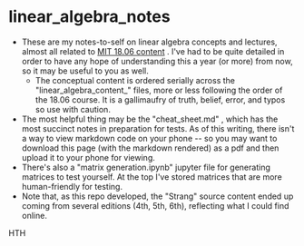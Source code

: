 # linear_algebra_notes

* These are my notes-to-self on linear algebra concepts and lectures, almost all related to [MIT 18.06 content](https://ocw.mit.edu/courses/18-06sc-linear-algebra-fall-2011/) .  I've had to be quite detailed in order to have any hope of understanding this a year (or more) from now, so it may be useful to you as well.
    * The conceptual content is ordered serially across the "linear_algebra_content_" files, more or less following the order of the 18.06 course.  It is a gallimaufry of truth, belief, error, and typos so use with caution.
* The most helpful thing may be the "cheat_sheet.md" , which has the most succinct notes in preparation for tests.  As of this writing, there isn't a way to view markdown code on your phone -- so you may want to download this page (with the markdown rendered) as a pdf and then upload it to your phone for viewing.  
* There's also a "matrix generation.ipynb" jupyter file for generating matrices to test yourself.  At the top I've stored matrices that are more human-friendly for testing.
* Note that, as this repo developed, the "Strang" source content ended up coming from several editions (4th, 5th, 6th), reflecting what I could find online.

HTH


